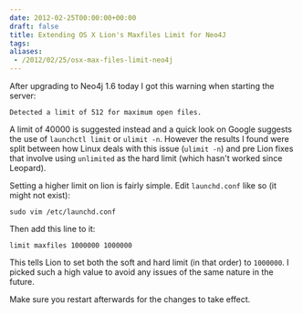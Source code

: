 ```yaml
---
date: 2012-02-25T00:00:00+00:00
draft: false
title: Extending OS X Lion's Maxfiles Limit for Neo4J
tags:
aliases:
 - /2012/02/25/osx-max-files-limit-neo4j
---
```

After upgrading to Neo4j 1.6 today I got this warning when starting the server:

`Detected a limit of 512 for maximum open files.`

A limit of 40000 is suggested instead and a quick look on Google suggests the use of `launchctl limit` or `ulimit -n`. However the results I found were split between how Linux deals with this issue (`ulimit -n`) and pre Lion fixes that involve using `unlimited` as the hard limit (which hasn't worked since Leopard).

Setting a higher limit on lion is fairly simple. Edit `launchd.conf` like so (it might not exist):

`sudo vim /etc/launchd.conf`

Then add this line to it:

`limit maxfiles 1000000 1000000`

This tells Lion to set both the soft and hard limit (in that order) to `1000000`. I picked such a high value to avoid any issues of the same nature in the future.

Make sure you restart afterwards for the changes to take effect.

